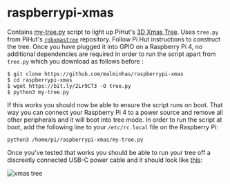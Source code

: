 # raspberrypi-xmas


Contains [my-tree.py](my-tree.py) script to light up PiHut's [3D Xmas Tree](https://thepihut.com/products/3d-xmas-tree-for-raspberry-pi).  Uses `tree.py` from PiHut's [`rgbxmastree`](https://github.com/ThePiHut/rgbxmastree) repository.  Follow Pi Hut instructions to construct the tree.  Once you have plugged it into GPIO on a Raspberry Pi 4, no additional dependencies are required in order to run the script apart from `tree.py` which you download as follows before :
```
$ git clone https://github.com/malminhas/raspberrypi-xmas
$ cd raspberrypi-xmas
$ wget https://bit.ly/2Lr9CT3 -O tree.py
$ python3 my-tree.py 
```
If this works you should now be able to ensure the script runs on boot.  That way you can connect your Raspberry Pi 4 to a power source and remove all other peripherals and it will boot into tree mode.  In order to run the script at boot, add the following line to your `/etc/rc.local` file on the Raspberry Pi:
```
python3 /home/pi/raspberrypi-xmas/my-tree.py
```
Once you've tested that works you should be able to run your tree off a discreetly connected USB-C power cable and it should look like [this](https://media2.giphy.com/media/1Q0XQeQE6fUTOgdEQn/giphy.gif?cid=790b761151d2a971a18df841f08595c8b9b9747719aaa76e&rid=giphy.gif&ct=g):


![xmas tree](https://media.giphy.com/media/1Q0XQeQE6fUTOgdEQn/giphy-downsized.gif)
